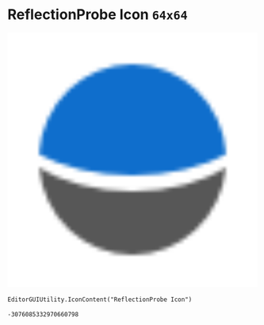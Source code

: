 # ReflectionProbe Icon `64x64`
<img src="/img/ReflectionProbe%20Icon.png" width=512 height=512>

``` CSharp
EditorGUIUtility.IconContent("ReflectionProbe Icon")
```
```
-3076085332970660798
```
